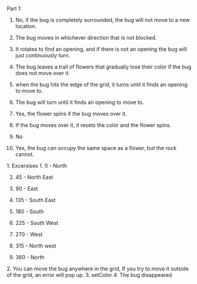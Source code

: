 Part 1:
<ls>
1. No, if the bug is completely surrounded, the bug will not move to a new location.

2. The bug moves in whichever direction that is not blocked.

3. It rotates to find an opening, and if there is not an opening the bug will just continuously turn.

4. The bug leaves a trail of flowers that gradually lose their color if the bug does not move over it.

5. when the bug hits the edge of the grid, it turns until it finds an opening to move to.

6. The bug will turn until it finds an opening to move to.

7. Yes, the flower spins if the bug moves over it.

8. If the bug moves over it, it resets the color and the flower spins.

9. No

10. Yes, the bug can occupy the same space as a flower, but the rock cannot.
</ls>

<ls>
1. Excersises
  <ls>
  1. 0 - North
    
  2. 45 - North East
    
  3. 90 - East
  
  4. 135 - South East
  
  5. 180 - South
  
  6. 225 - South West
  
  7. 270 - West
  
  8. 315 - North west
  
  9. 360 - North
  </ls>
2. You can move the bug anywhere in the grid, If you try to move it outside of the grid, an error will pop up.
3. setColor
4. The bug disappeared
</ls>
